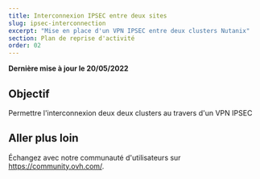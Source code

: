 ```yaml
---
title: Interconnexion IPSEC entre deux sites
slug: ipsec-interconnection
excerpt: "Mise en place d'un VPN IPSEC entre deux clusters Nutanix"
section: Plan de reprise d'activité
order: 02
---
```


**Dernière mise à jour le 20/05/2022**

## Objectif

Permettre l'interconnexion deux deux clusters au travers d'un VPN IPSEC






## Aller plus loin

Échangez avec notre communauté d'utilisateurs sur <https://community.ovh.com/>.
